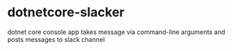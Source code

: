 # dotnetcore-slacker
dotnet core console app takes message via command-line arguments and posts messages to slack channel
